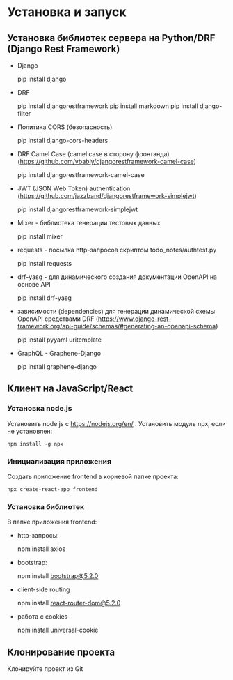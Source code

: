 # Установка и запуск

## Установка библиотек сервера на Python/DRF (Django Rest Framework)
- Django


    pip install django

- DRF


    pip install djangorestframework
    pip install markdown
    pip install django-filter

- Политика CORS (безопасность)


    pip install django-cors-headers

- DRF Camel Case (camel case в сторону фронтэнда) (https://github.com/vbabiy/djangorestframework-camel-case)


    pip install djangorestframework-camel-case

- JWT (JSON Web Token) authentication (https://github.com/jazzband/djangorestframework-simplejwt)


    pip install djangorestframework-simplejwt

- Mixer - библиотека генерации тестовых данных


    pip install mixer

- requests - посылка http-запросов скриптом todo_notes/authtest.py


    pip install requests

- drf-yasg - для динамического создания документации OpenAPI на основе API


    pip install drf-yasg

- зависимости (dependencies) для генерации динамической схемы OpenAPI средствами DRF
  (https://www.django-rest-framework.org/api-guide/schemas/#generating-an-openapi-schema)


    pip install pyyaml uritemplate

- GraphQL - Graphene-Django


    pip install graphene-django

## Клиент на JavaScript/React
### Установка node.js 
Установить node.js с https://nodejs.org/en/ .
Установить модуль npx, если не установлен:

    npm install -g npx
### Инициализация приложения
Создать приложение frontend в корневой папке проекта:

    npx create-react-app frontend
### Установка библиотек
В папке приложения frontend:
- http-запросы:


    npm install axios

- bootstrap:


    npm install bootstrap@5.2.0

- client-side routing


    npm install react-router-dom@5.2.0

- работа с cookies


    npm install universal-cookie

## Клонирование проекта
Клонируйте проект из Git 

